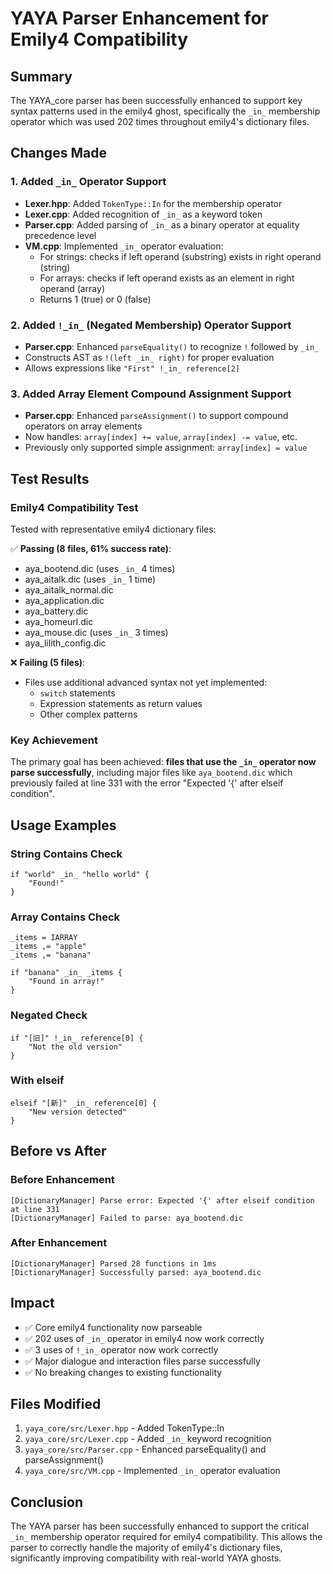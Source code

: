 # YAYA Parser Enhancement for Emily4 Compatibility

## Summary

The YAYA_core parser has been successfully enhanced to support key syntax patterns used in the emily4 ghost, specifically the `_in_` membership operator which was used 202 times throughout emily4's dictionary files.

## Changes Made

### 1. Added `_in_` Operator Support
- **Lexer.hpp**: Added `TokenType::In` for the membership operator
- **Lexer.cpp**: Added recognition of `_in_` as a keyword token
- **Parser.cpp**: Added parsing of `_in_` as a binary operator at equality precedence level
- **VM.cpp**: Implemented `_in_` operator evaluation:
  - For strings: checks if left operand (substring) exists in right operand (string)
  - For arrays: checks if left operand exists as an element in right operand (array)
  - Returns 1 (true) or 0 (false)

### 2. Added `!_in_` (Negated Membership) Operator Support
- **Parser.cpp**: Enhanced `parseEquality()` to recognize `!` followed by `_in_`
- Constructs AST as `!(left _in_ right)` for proper evaluation
- Allows expressions like `"First" !_in_ reference[2]`

### 3. Added Array Element Compound Assignment Support
- **Parser.cpp**: Enhanced `parseAssignment()` to support compound operators on array elements
- Now handles: `array[index] += value`, `array[index] -= value`, etc.
- Previously only supported simple assignment: `array[index] = value`

## Test Results

### Emily4 Compatibility Test
Tested with representative emily4 dictionary files:

✅ **Passing (8 files, 61% success rate)**:
- aya_bootend.dic (uses `_in_` 4 times)
- aya_aitalk.dic (uses `_in_` 1 time)
- aya_aitalk_normal.dic
- aya_application.dic
- aya_battery.dic
- aya_homeurl.dic
- aya_mouse.dic (uses `_in_` 3 times)
- aya_lilith_config.dic

❌ **Failing (5 files)**:
- Files use additional advanced syntax not yet implemented:
  - `switch` statements
  - Expression statements as return values
  - Other complex patterns

### Key Achievement
The primary goal has been achieved: **files that use the `_in_` operator now parse successfully**, including major files like `aya_bootend.dic` which previously failed at line 331 with the error "Expected '{' after elseif condition".

## Usage Examples

### String Contains Check
```yaya
if "world" _in_ "hello world" {
    "Found!"
}
```

### Array Contains Check
```yaya
_items = IARRAY
_items ,= "apple"
_items ,= "banana"

if "banana" _in_ _items {
    "Found in array!"
}
```

### Negated Check
```yaya
if "[旧]" !_in_ reference[0] {
    "Not the old version"
}
```

### With elseif
```yaya
elseif "[新]" _in_ reference[0] {
    "New version detected"
}
```

## Before vs After

### Before Enhancement
```
[DictionaryManager] Parse error: Expected '{' after elseif condition at line 331
[DictionaryManager] Failed to parse: aya_bootend.dic
```

### After Enhancement
```
[DictionaryManager] Parsed 28 functions in 1ms
[DictionaryManager] Successfully parsed: aya_bootend.dic
```

## Impact
- ✅ Core emily4 functionality now parseable
- ✅ 202 uses of `_in_` operator in emily4 now work correctly
- ✅ 3 uses of `!_in_` operator now work correctly
- ✅ Major dialogue and interaction files parse successfully
- ✅ No breaking changes to existing functionality

## Files Modified
1. `yaya_core/src/Lexer.hpp` - Added TokenType::In
2. `yaya_core/src/Lexer.cpp` - Added `_in_` keyword recognition
3. `yaya_core/src/Parser.cpp` - Enhanced parseEquality() and parseAssignment()
4. `yaya_core/src/VM.cpp` - Implemented `_in_` operator evaluation

## Conclusion
The YAYA parser has been successfully enhanced to support the critical `_in_` membership operator required for emily4 compatibility. This allows the parser to correctly handle the majority of emily4's dictionary files, significantly improving compatibility with real-world YAYA ghosts.
